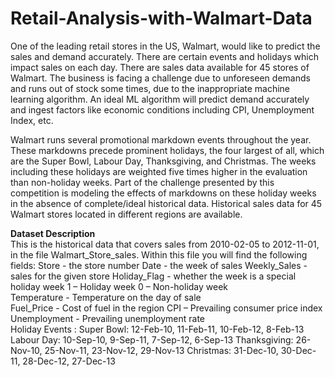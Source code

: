 # Retail-Analysis-with-Walmart-Data
One of the leading retail stores in the US, Walmart, would like to predict the sales and demand accurately. There are certain events and holidays which impact sales on each day. There are sales data available for 45 stores of Walmart. The business is facing a challenge due to unforeseen demands and runs out of stock some times, due to the inappropriate machine learning algorithm. An ideal ML algorithm will predict demand accurately and ingest factors like economic conditions including CPI, Unemployment Index, etc.

Walmart runs several promotional markdown events throughout the year. These markdowns precede prominent holidays, the four largest of all, which are the Super Bowl, Labour Day, Thanksgiving, and Christmas. The weeks including these holidays are weighted five times higher in the evaluation than non-holiday weeks. Part of the challenge presented by this competition is modeling the effects of markdowns on these holiday weeks in the absence of complete/ideal historical data. Historical sales data for 45 Walmart stores located in different regions are available.

**Dataset Description**  
This is the historical data that covers sales from 2010-02-05 to 2012-11-01, in the file Walmart_Store_sales. Within this file you will find the following fields:
Store - the store number 
Date - the week of sales
Weekly_Sales - sales for the given store 
Holiday_Flag - whether the week is a special holiday week 1 – Holiday week 0 – Non-holiday week  
Temperature - Temperature on the day of sale  
Fuel_Price - Cost of fuel in the region 
CPI – Prevailing consumer price index  
Unemployment - Prevailing unemployment rate  
Holiday Events :
Super Bowl: 12-Feb-10, 11-Feb-11, 10-Feb-12, 8-Feb-13 Labour Day: 10-Sep-10, 9-Sep-11, 7-Sep-12, 6-Sep-13 Thanksgiving: 26-Nov-10, 25-Nov-11, 23-Nov-12, 29-Nov-13 Christmas: 31-Dec-10, 30-Dec-11, 28-Dec-12, 27-Dec-13
